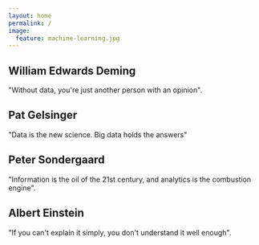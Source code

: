 ```yaml
---
layout: home
permalink: /
image:
  feature: machine-learning.jpg
---
```


<div class="tiles">

<div class="tile">
  <h2 class="post-title">William Edwards Deming</h2>
  <p class="post-excerpt">"Without data, you're just another person with an opinion".</p>
</div><!-- /.tile -->

<div class="tile">
  <h2 class="post-title">Pat Gelsinger</h2>
  <p class="post-excerpt">"Data is the new science. Big data holds the answers"</p>
</div><!-- /.tile -->

<div class="tile">
  <h2 class="post-title">Peter Sondergaard</h2>
  <p class="post-excerpt">"Information is the oil of the 21st century, and analytics is the combustion engine".</p>
</div><!-- /.tile -->

<div class="tile">
  <h2 class="post-title">Albert Einstein</h2>
  <p class="post-excerpt">"If you can't explain it simply, you don't understand it well enough".</p>
</div><!-- /.tile -->

</div><!-- /.tiles -->








